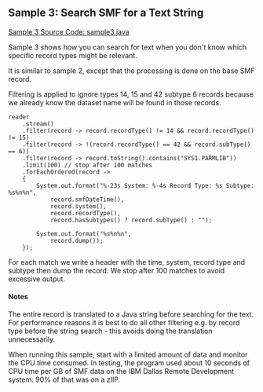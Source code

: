 ## Sample 3: Search SMF for a Text String 

[Sample 3 Source Code: sample3.java](./src/sample3.java)

Sample 3 shows how you can search for text when you don't know which specific record types might be relevant.

It is similar to sample 2, except that the processing is done on the base SMF record.

Filtering is applied to ignore types 14, 15 and 42 subtype 6 records because we already know the dataset name will
be found in those records.

```
reader
    .stream()
    .filter(record -> record.recordType() != 14 && record.recordType() != 15)
    .filter(record -> !(record.recordType() == 42 && record.subType() == 6))
    .filter(record -> record.toString().contains("SYS1.PARMLIB"))
    .limit(100) // stop after 100 matches
    .forEachOrdered(record -> 
    {
        System.out.format("%-23s System: %-4s Record Type: %s Subtype: %s%n%n",                                  
            record.smfDateTime(), 
            record.system(),
            record.recordType(),
            record.hasSubtypes() ? record.subType() : "");

        System.out.format("%s%n%n",                                  
            record.dump());
    });
```

For each match we write a header with the time, system, record type and subtype then dump the record. We stop
after 100 matches to avoid excessive output.

#### Notes

The entire record is translated to a Java string before searching for the text. For performance reasons it is best
to do all other filtering e.g. by record type before the string search - this avoids doing the translation unnecessarily.

When running this sample, start with a limited amount of data and monitor the CPU time consumed. In testing,
the program used about 10 seconds of CPU time per GB of SMF data on the IBM Dallas Remote Development system. 90%
of that was on a zIIP.